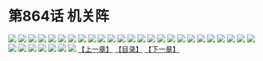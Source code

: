 # 第864话 机关阵
![](https://mhpic.xiaomingtaiji.net/comic/D/斗破苍穹/第864话F0_278419/1.jpg-zymk.middle.webp)
![](https://mhpic.xiaomingtaiji.net/comic/D/斗破苍穹/第864话F0_278419/2.jpg-zymk.middle.webp)
![](https://mhpic.xiaomingtaiji.net/comic/D/斗破苍穹/第864话F0_278419/3.jpg-zymk.middle.webp)
![](https://mhpic.xiaomingtaiji.net/comic/D/斗破苍穹/第864话F0_278419/4.jpg-zymk.middle.webp)
![](https://mhpic.xiaomingtaiji.net/comic/D/斗破苍穹/第864话F0_278419/5.jpg-zymk.middle.webp)
![](https://mhpic.xiaomingtaiji.net/comic/D/斗破苍穹/第864话F0_278419/6.jpg-zymk.middle.webp)
![](https://mhpic.xiaomingtaiji.net/comic/D/斗破苍穹/第864话F0_278419/7.jpg-zymk.middle.webp)
![](https://mhpic.xiaomingtaiji.net/comic/D/斗破苍穹/第864话F0_278419/8.jpg-zymk.middle.webp)
![](https://mhpic.xiaomingtaiji.net/comic/D/斗破苍穹/第864话F0_278419/9.jpg-zymk.middle.webp)
![](https://mhpic.xiaomingtaiji.net/comic/D/斗破苍穹/第864话F0_278419/10.jpg-zymk.middle.webp)
![](https://mhpic.xiaomingtaiji.net/comic/D/斗破苍穹/第864话F0_278419/11.jpg-zymk.middle.webp)
![](https://mhpic.xiaomingtaiji.net/comic/D/斗破苍穹/第864话F0_278419/12.jpg-zymk.middle.webp)
![](https://mhpic.xiaomingtaiji.net/comic/D/斗破苍穹/第864话F0_278419/13.jpg-zymk.middle.webp)
![](https://mhpic.xiaomingtaiji.net/comic/D/斗破苍穹/第864话F0_278419/14.jpg-zymk.middle.webp)
![](https://mhpic.xiaomingtaiji.net/comic/D/斗破苍穹/第864话F0_278419/15.jpg-zymk.middle.webp)
![](https://mhpic.xiaomingtaiji.net/comic/D/斗破苍穹/第864话F0_278419/16.jpg-zymk.middle.webp)
![](https://mhpic.xiaomingtaiji.net/comic/D/斗破苍穹/第864话F0_278419/17.jpg-zymk.middle.webp)
![](https://mhpic.xiaomingtaiji.net/comic/D/斗破苍穹/第864话F0_278419/18.jpg-zymk.middle.webp)
![](https://mhpic.xiaomingtaiji.net/comic/D/斗破苍穹/第864话F0_278419/19.jpg-zymk.middle.webp)
![](https://mhpic.xiaomingtaiji.net/comic/D/斗破苍穹/第864话F0_278419/20.jpg-zymk.middle.webp)
![](https://mhpic.xiaomingtaiji.net/comic/D/斗破苍穹/第864话F0_278419/21.jpg-zymk.middle.webp)
![](https://mhpic.xiaomingtaiji.net/comic/D/斗破苍穹/第864话F0_278419/22.jpg-zymk.middle.webp)
![](https://mhpic.xiaomingtaiji.net/comic/D/斗破苍穹/第864话F0_278419/23.jpg-zymk.middle.webp)
![](https://mhpic.xiaomingtaiji.net/comic/D/斗破苍穹/第864话F0_278419/24.jpg-zymk.middle.webp)
![](https://mhpic.xiaomingtaiji.net/comic/D/斗破苍穹/第864话F0_278419/25.jpg-zymk.middle.webp)
![](https://mhpic.xiaomingtaiji.net/comic/D/斗破苍穹/第864话F0_278419/26.jpg-zymk.middle.webp)
![](https://mhpic.xiaomingtaiji.net/comic/D/斗破苍穹/第864话F0_278419/27.jpg-zymk.middle.webp)
![](https://mhpic.xiaomingtaiji.net/comic/D/斗破苍穹/第864话F0_278419/28.jpg-zymk.middle.webp)
![](https://mhpic.xiaomingtaiji.net/comic/D/斗破苍穹/第864话F0_278419/29.jpg-zymk.middle.webp)
![](https://mhpic.xiaomingtaiji.net/comic/D/斗破苍穹/第864话F0_278419/30.jpg-zymk.middle.webp)
![](https://mhpic.xiaomingtaiji.net/comic/D/斗破苍穹/第864话F0_278419/31.jpg-zymk.middle.webp)
![](https://mhpic.xiaomingtaiji.net/comic/D/斗破苍穹/第864话F0_278419/32.jpg-zymk.middle.webp)
[【上一章】](./867.md)
[【目录】](./README.md)
[【下一章】](./869.md)
